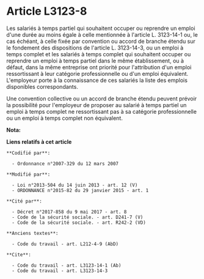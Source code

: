 # Article L3123-8

Les salariés à temps partiel qui souhaitent occuper ou reprendre un emploi d'une durée au moins égale à celle mentionnée à
l'article L. 3123-14-1 ou, le cas échéant, à celle fixée par convention ou accord de branche étendu sur le fondement des
dispositions de l'article L. 3123-14-3, ou un emploi à temps complet et les salariés à temps complet qui souhaitent occuper
ou reprendre un emploi à temps partiel dans le même établissement, ou à défaut, dans la même entreprise ont priorité pour
l'attribution d'un emploi ressortissant à leur catégorie professionnelle ou d'un emploi équivalent. L'employeur porte à la
connaissance de ces salariés la liste des emplois disponibles correspondants. 

Une convention collective ou un accord de branche étendu peuvent prévoir la possibilité pour l'employeur de proposer au
salarié à temps partiel un emploi à temps complet ne ressortissant pas à sa catégorie professionnelle ou un emploi à temps
complet non équivalent.

**Nota:**



**Liens relatifs à cet article**

	**Codifié par**:

	  - Ordonnance n°2007-329 du 12 mars 2007

	**Modifié par**:

	  - Loi n°2013-504 du 14 juin 2013 - art. 12 (V)
	  - ORDONNANCE n°2015-82 du 29 janvier 2015 - art. 1

	**Cité par**:

	  - Décret n°2017-858 du 9 mai 2017 - art. 8
	  - Code de la sécurité sociale. - art. D241-7 (V)
	  - Code de la sécurité sociale. - art. R242-2 (VD)

	**Anciens textes**:

	  - Code du travail - art. L212-4-9 (AbD)

	**Cite**:

	  - Code du travail - art. L3123-14-1 (Ab)
	  - Code du travail - art. L3123-14-3

